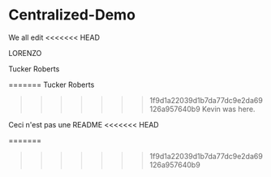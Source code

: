 # Centralized-Demo
We all edit
<<<<<<< HEAD

LORENZO

Tucker Roberts


=======
Tucker Roberts
>>>>>>> 1f9d1a22039d1b7da77dc9e2da69126a957640b9
Kevin was here.


Ceci n'est pas une README
<<<<<<< HEAD

=======
>>>>>>> 1f9d1a22039d1b7da77dc9e2da69126a957640b9
